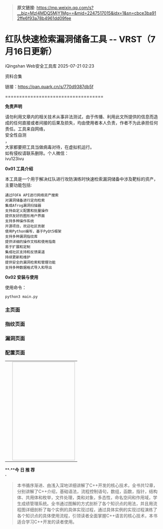 > **原文链接**: https://mp.weixin.qq.com/s?__biz=MzI4MDQ5MjY1Mg==&mid=2247517015&idx=1&sn=cbce3ba912ffe6f93a78b4961dd09fee

#  红队快速检索漏洞储备工具 -- VRST（7月16日更新）  
iQingshan  Web安全工具库   2025-07-21 02:23  
  
资料合集  
  
链接：https://pan.quark.cn/s/770d9387db5f  
  
===================================  
  
**免责声明**  
  
请勿利用文章内的相关技术从事非法测试，由于传播、利用此文所提供的信息而造成的任何直接或者间接的后果及损失，均由使用者本人负责，作者不为此承担任何责任。工具来自网络，  
安全性自测  
，  
大家都要把工具当做病毒对待，在虚拟机运行。  
如有侵权请联系删除。个人微信：  
ivu123ivu  
  
  
**0x01 工具介绍**  
  
本工具是一个用于解决红队进行攻防演练时快速检索漏洞储备中涉及靶标的资产，主要功能包括:  

```
通过FOFA API进行网络资产搜索
对漏洞储备进行定向检索
集成Afrog漏洞扫描器
支持自定义配置和批量操作
提供友好的图形用户界面
支持多种操作系统
开源项目，欢迎社区贡献
使用Python编写，基于PyQt5框架
支持多种漏洞指纹库
提供详细的操作文档和使用指南
易于扩展和定制
集成社区支持和反馈渠道
持续更新和维护
提供安全的漏洞检索和管理功能
支持多种数据格式导入和导出
```

  
  
**0x02 安装与使用**  
  
使用命令：  

```
python3 main.py
```

### 主页面  
  
### 指纹页面  
  
### 漏洞页面  
  
### 配置页面  
  
<table><tbody><tr><td data-colwidth="287"><section><span leaf=""><img class="rich_pages wxw-img" data-imgfileid="100022930" data-ratio="1.2452830188679245" data-s="300,640" data-src="https://mmbiz.qpic.cn/mmbiz_jpg/8H1dCzib3Uibu7uX2oYjbbibndft14nzUMIoRia7UqCAgMXSZAu1iaBDWSWLLuFnyibwfOiaCLO7YXaC6qib8icgHXwoe3Q/640?wx_fmt=jpeg" data-type="jpeg" data-w="1060" type="inline"/></span></section></td><td data-colwidth="287"><section style="text-align: center;"><span leaf=""><img class="rich_pages wxw-img" data-imgfileid="100033364" data-s="300,640" data-src="https://mmbiz.qpic.cn/sz_mmbiz_png/8H1dCzib3Uibvy606YUd0Vx4SVZzq6yYGxDMhI9efqUGDJbX702tK9NFQeZKppYFuRlTdRmNvoNq6qJsXpOTRofg/640?wx_fmt=png&amp;from=appmsg" data-type="png" style="width: 206px;height: 324px;" type="inline"/></span></section></td></tr></tbody></table>  
  
  
  
**·****今 日 推 荐**  
**·**  
  
> 本书循序渐进、由浅入深地详细讲解了C++开发的核心技术，全书共12章，分别讲解了C++介绍，基础语法，流程控制语句，数组，函数，指针，结构体、共用体和枚举，文件处理，类和对象，多态性，命名空间和作用域，学生成绩管理系统。全书通过图解的方式剖析了各个知识点的用法，并且用流程图详细剖析了每个实例的具体实现过程，通过具体实例的实现过程演练了各个知识点的具体使用流程，引领读者全面掌握C++语言的核心技术，本书适合学习C++开发的读者使用。  
  
  
  
  
